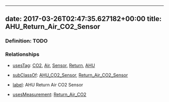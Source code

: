 
---
date: 2017-03-26T02:47:35.627182+00:00
title: AHU_Return_Air_CO2_Sensor
---
### Definition: TODO

### Relationships

* [usesTag](https://brickschema.org/schema/1.0/BrickFrame#usesTag): [CO2](https://brickschema.org/schema/1.0/BrickTag#CO2), [Air](https://brickschema.org/schema/1.0/BrickTag#Air), [Sensor](https://brickschema.org/schema/1.0/BrickTag#Sensor), [Return](https://brickschema.org/schema/1.0/BrickTag#Return), [AHU](https://brickschema.org/schema/1.0/BrickTag#AHU)

* [subClassOf](http://www.w3.org/2000/01/rdf-schema#subClassOf): [AHU_CO2_Sensor](https://brickschema.org/schema/1.0/Brick#AHU_CO2_Sensor), [Return_Air_CO2_Sensor](https://brickschema.org/schema/1.0/Brick#Return_Air_CO2_Sensor)

* [label](http://www.w3.org/2000/01/rdf-schema#label): AHU Return Air CO2 Sensor

* [usesMeasurement](https://brickschema.org/schema/1.0/BrickFrame#usesMeasurement): [Return_Air_CO2](https://brickschema.org/schema/1.0/Brick#Return_Air_CO2)
